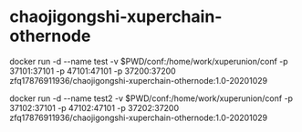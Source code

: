 # chaojigongshi-xuperchain-othernode

docker run -d --name test -v $PWD/conf:/home/work/xuperunion/conf -p 37101:37101 -p 47101:47101 -p 37200:37200 zfq17876911936/chaojigongshi-xuperchain-othernode:1.0-20201029

docker run -d --name test2 -v $PWD/conf:/home/work/xuperunion/conf -p 37102:37101 -p 47102:47101 -p 37202:37200 zfq17876911936/chaojigongshi-xuperchain-othernode:1.0-20201029

